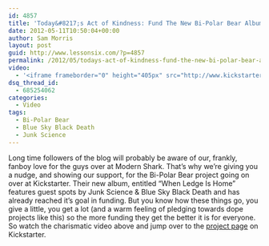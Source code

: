 ```yaml
---
id: 4857
title: 'Today&#8217;s Act of Kindness: Fund The New Bi-Polar Bear Album'
date: 2012-05-11T10:50:04+00:00
author: Sam Morris
layout: post
guid: http://www.lessonsix.com/?p=4857
permalink: /2012/05/todays-act-of-kindness-fund-the-new-bi-polar-bear-album/
video:
  - '<iframe frameborder="0" height="405px" src="http://www.kickstarter.com/projects/516856232/bi-polar-bear-when-ledge-is-home/widget/video.html" width="540px"></iframe>'
dsq_thread_id:
  - 685254062
categories:
  - Video
tags:
  - Bi-Polar Bear
  - Blue Sky Black Death
  - Junk Science
---
```

Long time followers of the blog will probably be aware of our, frankly, fanboy love for the guys over at Modern Shark. That&#8217;s why we&#8217;re giving you a nudge, and showing our support, for the Bi-Polar Bear project going on over at Kickstarter. Their new album, entitled &#8220;When Ledge Is Home&#8221; features guest spots by Junk Science &#038; Blue Sky Black Death and has already reached it&#8217;s goal in funding. But you know how these things go, you give a little, you get a lot (and a warm feeling of pledging towards dope projects like this) so the more funding they get the better it is for everyone. So watch the charismatic video above and jump over to the [project page](http://www.kickstarter.com/projects/516856232/bi-polar-bear-when-ledge-is-home) on Kickstarter.